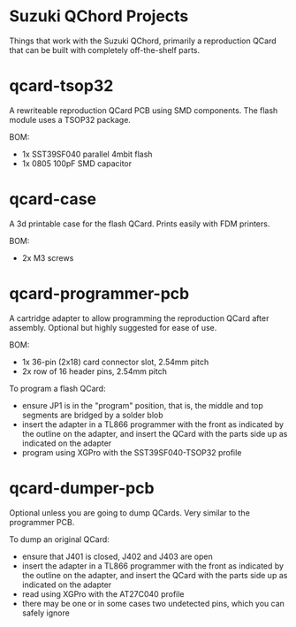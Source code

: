 # Suzuki QChord Projects

Things that work with the Suzuki QChord, primarily a reproduction QCard that can be built with completely off-the-shelf parts.

# qcard-tsop32

A rewriteable reproduction QCard PCB using SMD components. The flash module uses a TSOP32 package.

BOM:

* 1x SST39SF040 parallel 4mbit flash
* 1x 0805 100pF SMD capacitor

# qcard-case

A 3d printable case for the flash QCard. Prints easily with FDM printers.

BOM:

* 2x M3 screws

# qcard-programmer-pcb

A cartridge adapter to allow programming the reproduction QCard after assembly. Optional but highly suggested for ease of use.

BOM:

* 1x 36-pin (2x18) card connector slot, 2.54mm pitch
* 2x row of 16 header pins, 2.54mm pitch

To program a flash QCard:

* ensure JP1 is in the "program" position, that is, the middle and top segments are bridged by a solder blob
* insert the adapter in a TL866 programmer with the front as indicated by the outline on the adapter, and insert the QCard with the parts side up as indicated on the adapter
* program using XGPro with the SST39SF040-TSOP32 profile

# qcard-dumper-pcb

Optional unless you are going to dump QCards. Very similar to the programmer PCB.

To dump an original QCard:

* ensure that J401 is closed, J402 and J403 are open
* insert the adapter in a TL866 programmer with the front as indicated by the outline on the adapter, and insert the QCard with the parts side up as indicated on the adapter
* read using XGPro with the AT27C040 profile
* there may be one or in some cases two undetected pins, which you can safely ignore